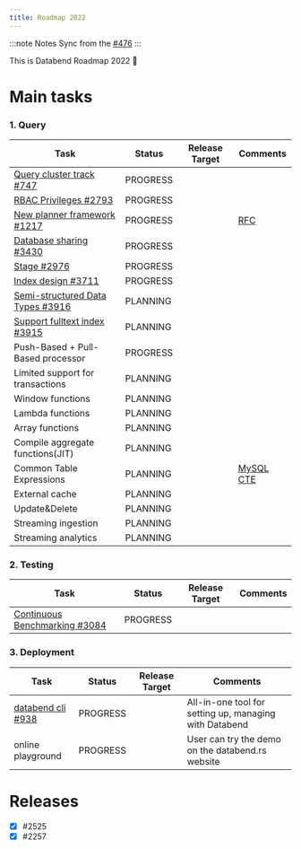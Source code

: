 ```yaml
---
title: Roadmap 2022
---
```



:::note Notes
Sync from the [#476](https://github.com/datafuselabs/databend/issues/3706)
:::

This is Databend Roadmap 2022 :rocket: 


# Main tasks

### 1. Query 


| Task                                         | Status    | Release Target | Comments        | 
| ----------------------------------------------- | --------- | -------------- | --------------- | 
| [Query cluster track #747](https://github.com/datafuselabs/databend/issues/747) | PROGRESS  |   |  |
| [RBAC Privileges #2793](https://github.com/datafuselabs/databend/issues/2793) | PROGRESS  |   |   |
| [ New planner framework #1217](https://github.com/datafuselabs/databend/issues/1218)| PROGRESS  | | [RFC](https://databend.rs/dev/rfcs/query/new-sql-planner-framework)|
| [ Database sharing #3430](https://github.com/datafuselabs/databend/issues/3430)| PROGRESS  |     | |
| [ Stage #2976](https://github.com/datafuselabs/databend/issues/2976)| PROGRESS  |     | |
| [Index design #3711](https://github.com/datafuselabs/databend/issues/3711) | PROGRESS  |   |   |
| [Semi-structured Data Types #3916](https://github.com/datafuselabs/databend/issues/3916) | PLANNING  |   |   |
| [Support fulltext index #3915](https://github.com/datafuselabs/databend/issues/3915) | PLANNING  |   |   |
| Push-Based + Pull-Based processor| PROGRESS  |   |  |
| Limited support for transactions | PLANNING  |   |  |
| Window functions | PLANNING  |   |  |
| Lambda functions | PLANNING  |   |  |
| Array functions | PLANNING  |   |  |
| Compile aggregate functions(JIT) | PLANNING  |   | |
| Common Table Expressions | PLANNING  |   | [MySQL CTE](https://dev.mysql.com/doc/refman/8.0/en/with.html#common-table-expressions) |
| External  cache | PLANNING  |   | |
| Update&Delete | PLANNING  |   | |
| Streaming ingestion  | PLANNING  |   | |
| Streaming analytics  | PLANNING  |   | |


### 2. Testing

| Task                                         | Status    | Release Target | Comments        | 
| ----------------------------------------------- | --------- | -------------- | --------------- | 
| [ Continuous Benchmarking #3084](https://github.com/datafuselabs/databend/issues/3084) | PROGRESS  |    | |

### 3. Deployment 

| Task                                         | Status    | Release Target | Comments        | 
| ----------------------------------------------- | --------- | -------------- | --------------- | 
| [ databend cli #938](https://github.com/datafuselabs/databend/issues/938) | PROGRESS  | |  All-in-one tool for setting up, managing with Databend |
| online playground  | PROGRESS  |   | User can try the demo on the databend.rs website |

# Releases
- [x] #2525 
- [x] #2257 
